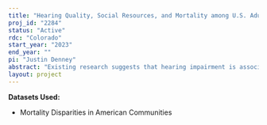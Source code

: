 ```yaml
---
title: "Hearing Quality, Social Resources, and Mortality among U.S. Adults"
proj_id: "2284"
status: "Active"
rdc: "Colorado"
start_year: "2023"
end_year: ""
pi: "Justin Denney"
abstract: "Existing research suggests that hearing impairment is associated with increased mortality, but these studies are limited by relatively small datasets with an overabundance of elderly respondents, who are at higher risk of both hearing disability and death. The present study aims to clarify the mortality risks of hearing disability among all age groups using the 2008-2015 Mortality Disparities in American Communities (MDAC) data. By combining these data with external measures of community social support, the project will produce nationally-representative estimates of the social and demographic conditions of hearing impaired persons and determine whether individual, household, and community characteristics mediate the relationship between hearing impairment and mortality."
layout: project
---
```


**Datasets Used:**

  - Mortality Disparities in American Communities 

